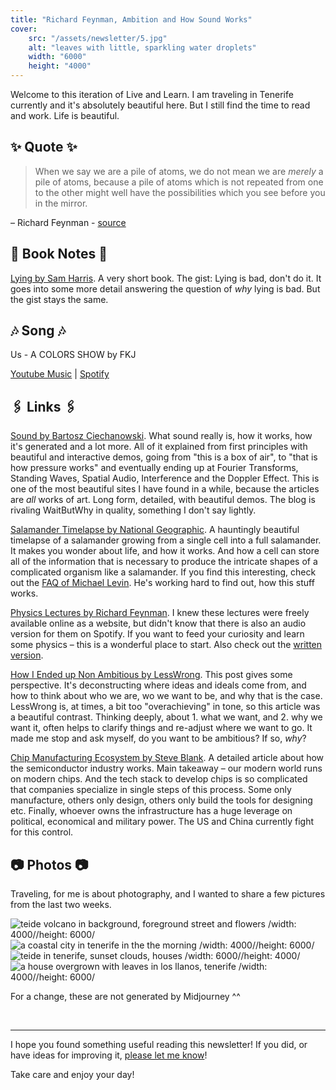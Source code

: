 ```yaml
---
title: "Richard Feynman, Ambition and How Sound Works"
cover:
    src: "/assets/newsletter/5.jpg"
    alt: "leaves with little, sparkling water droplets"
    width: "6000"
    height: "4000"
---
```


Welcome to this iteration of Live and Learn. I am traveling in Tenerife currently and it's absolutely beautiful here. But I still find the time to read and work. Life is beautiful. 

## ✨ Quote ✨

> When we say we are a pile of atoms, we do not mean we are *merely* a pile of atoms, because a pile of atoms which is not repeated from one to the other might well have the possibilities which you see before you in the mirror.

– Richard Feynman - [source](https://www.feynmanlectures.caltech.edu/I_01.html#:~:text=When%20we%20say%20we%20are%20a%20pile%20of%20atoms%2C%20we%20do%20not%20mean%20we%20are%20merely%20a%20pile%20of%20atoms%2C%20because%20a%20pile%20of%20atoms%20which%20is%20not%20repeated%20from%20one%20to%20the%20other%20might%20well%20have%20the%20possibilities%20which%20you%20see%20before%20you%20in%20the%20mirror.)

## 📖 Book Notes 📖

[Lying by Sam Harris](/booknotes/lying). A very short book. The gist: Lying is bad, don't do it. It goes into some more detail answering the question of *why* lying is bad. But the gist stays the same. 
## 🎶 Song 🎶

Us - A COLORS SHOW by FKJ

[Youtube Music](https://music.youtube.com/watch?v=htLCJ3vJ-fs) | [Spotify](https://open.spotify.com/album/6c1sdchTFvL0jwHeKx725a)

## 🖇️ Links 🖇️

[Sound by Bartosz Ciechanowski](https://ciechanow.ski/sound/). What sound really is, how it works, how it's generated and a lot more. All of it explained from first principles with beautiful and interactive demos, going from "this is a box of air", to "that is how pressure works" and eventually ending up at Fourier Transforms, Standing Waves, Spatial Audio, Interference and the Doppler Effect. This is one of the most beautiful sites I have found in a while, because the articles are *all* works of art. Long form, detailed, with beautiful demos. The blog is rivaling WaitButWhy in quality, something I don't say lightly.

[Salamander Timelapse by National Geographic](https://youtu.be/SEejivHRIbE). A hauntingly beautiful timelapse of a salamander growing from a single cell into a full salamander. It makes you wonder about life, and how it works. And how a cell can store all of the information that is necessary to produce the intricate shapes of a complicated organism like a salamander. If you find this interesting, check out the [FAQ of Michael Levin](https://drmichaellevin.org/resources/). He's working hard to find out, how this stuff works.

[Physics Lectures by Richard Feynman](https://open.spotify.com/show/7sMDQbAOJLTby25DfOsu6O?si=h21mXwS8TZO6XiD1rTkmAQ). I knew these lectures were freely available online as a website, but didn't know that there is also an audio version for them on Spotify. If you want to feed your curiosity and learn some physics – this is a wonderful place to start. Also check out the [written version](https://www.feynmanlectures.caltech.edu/).

[How I Ended up Non Ambitious by LessWrong](https://www.lesswrong.com/posts/BFamedwSgRdGGKXQQ/how-i-ended-up-non-ambitious). This post gives some perspective. It's deconstructing where ideas and ideals come from, and how to think about who we are, wo we want to be, and why that is the case. LessWrong is, at times, a bit too "overachieving" in tone, so this article was a beautiful contrast. Thinking deeply, about 1. what we want, and 2. why we want it, often helps to clarify things and re-adjust where we want to go. It made me stop and ask myself, do you want to be ambitious? If so, *why*?

[Chip Manufacturing Ecosystem by Steve Blank](https://steveblank.com/2022/01/25/the-semiconductor-ecosystem/?utm_source=substack&utm_medium=email). A detailed article about how the semiconductor industry works. Main takeaway – our modern world runs on modern chips. And the tech stack to develop chips is so complicated that companies specialize in single steps of this process. Some only manufacture, others only design, others only build the tools for designing etc. Finally, whoever owns the infrastructure has a huge leverage on political, economical and military power. The US and China currently fight for this control.


## 📷 Photos 📷 

Traveling, for me is about photography, and I wanted to share a few pictures from the last two weeks. 

![teide volcano in background, foreground street and flowers /width: 4000//height: 6000/](/assets/newsletter/teide.jpg)
![a coastal city in tenerife in the the morning /width: 4000//height: 6000/](/assets/newsletter/tenerife-morning-city.jpg)
![teide in tenerife, sunset clouds, houses /width: 6000//height: 4000/](/assets/newsletter/teide-sunset.jpg)
![a house overgrown with leaves in los llanos, tenerife /width: 4000//height: 6000/](/assets/newsletter/overgrown-house.jpg)

For a change, these are not generated by Midjourney ^^

<br/>


---

I hope you found something useful reading this newsletter! If you did, or have ideas for improving it, [please let me know](https://airtable.com/shro1VeyG4lkNXkx2)!

Take care and enjoy your day!
